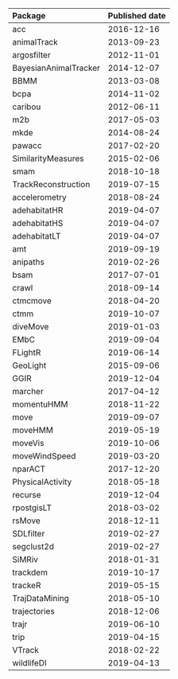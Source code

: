|Package               |Published date |
|:---------------------|:--------------|
|acc                   |2016-12-16     |
|animalTrack           |2013-09-23     |
|argosfilter           |2012-11-01     |
|BayesianAnimalTracker |2014-12-07     |
|BBMM                  |2013-03-08     |
|bcpa                  |2014-11-02     |
|caribou               |2012-06-11     |
|m2b                   |2017-05-03     |
|mkde                  |2014-08-24     |
|pawacc                |2017-02-20     |
|SimilarityMeasures    |2015-02-06     |
|smam                  |2018-10-18     |
|TrackReconstruction   |2019-07-15     |
|accelerometry         |2018-08-24     |
|adehabitatHR          |2019-04-07     |
|adehabitatHS          |2019-04-07     |
|adehabitatLT          |2019-04-07     |
|amt                   |2019-09-19     |
|anipaths              |2019-02-26     |
|bsam                  |2017-07-01     |
|crawl                 |2018-09-14     |
|ctmcmove              |2018-04-20     |
|ctmm                  |2019-10-07     |
|diveMove              |2019-01-03     |
|EMbC                  |2019-09-04     |
|FLightR               |2019-06-14     |
|GeoLight              |2015-09-06     |
|GGIR                  |2019-12-04     |
|marcher               |2017-04-12     |
|momentuHMM            |2018-11-22     |
|move                  |2019-09-07     |
|moveHMM               |2019-05-19     |
|moveVis               |2019-10-06     |
|moveWindSpeed         |2019-03-20     |
|nparACT               |2017-12-20     |
|PhysicalActivity      |2018-05-18     |
|recurse               |2019-12-04     |
|rpostgisLT            |2018-03-02     |
|rsMove                |2018-12-11     |
|SDLfilter             |2019-02-27     |
|segclust2d            |2019-02-27     |
|SiMRiv                |2018-01-31     |
|trackdem              |2019-10-17     |
|trackeR               |2019-05-15     |
|TrajDataMining        |2018-05-10     |
|trajectories          |2018-12-06     |
|trajr                 |2019-06-10     |
|trip                  |2019-04-15     |
|VTrack                |2018-02-22     |
|wildlifeDI            |2019-04-13     |
